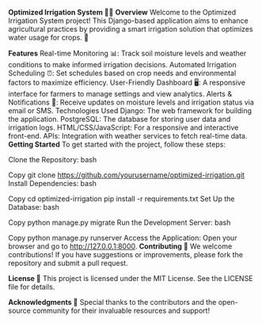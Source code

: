 **Optimized Irrigation System 🌾💧**
**Overview**
Welcome to the Optimized Irrigation System project! This Django-based application aims to enhance agricultural practices by providing a smart irrigation solution that optimizes water usage for crops. 🌱

**Features**
Real-time Monitoring 📊: Track soil moisture levels and weather conditions to make informed irrigation decisions.
Automated Irrigation Scheduling ⏰: Set schedules based on crop needs and environmental factors to maximize efficiency.
User-Friendly Dashboard 🖥️: A responsive interface for farmers to manage settings and view analytics.
Alerts & Notifications 🔔: Receive updates on moisture levels and irrigation status via email or SMS.
Technologies Used
Django: The web framework for building the application.
PostgreSQL: The database for storing user data and irrigation logs.
HTML/CSS/JavaScript: For a responsive and interactive front-end.
APIs: Integration with weather services to fetch real-time data.
**Getting Started**
To get started with the project, follow these steps:

Clone the Repository:
bash

Copy
git clone https://github.com/yourusername/optimized-irrigation.git
Install Dependencies:
bash

Copy
cd optimized-irrigation
pip install -r requirements.txt
Set Up the Database:
bash

Copy
python manage.py migrate
Run the Development Server:
bash

Copy
python manage.py runserver
Access the Application: Open your browser and go to http://127.0.0.1:8000.
**Contributing 🤝**
We welcome contributions! If you have suggestions or improvements, please fork the repository and submit a pull request.

**License 📜**
This project is licensed under the MIT License. See the LICENSE file for details.

**Acknowledgments 🙏**
Special thanks to the contributors and the open-source community for their invaluable resources and support!
